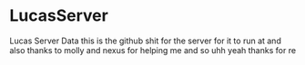 # LucasServer
Lucas Server Data
this is the github shit for the server for it to run at 
and also thanks to molly and nexus for helping me
and 
so uhh yeah thanks for re
